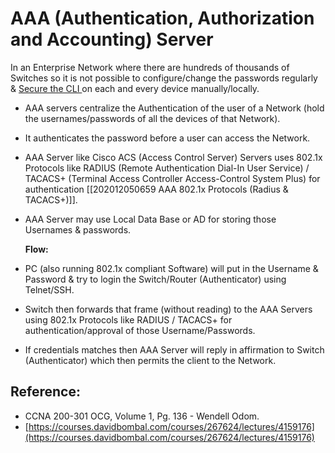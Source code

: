 # AAA \(Authentication, Authorization and Accounting\) Server

In an Enterprise Network where there are hundreds of thousands of Switches so it is not possible to configure/change the passwords regularly & [Secure the CLI ](https://app.gitbook.com/@mudassirs46/s/network-fundamentals/~/drafts/-MRZ8l67L5MHnaQIEh9W/securing-user-mode-and-privileged-mode)on each and every device manually/locally.

* AAA servers centralize the Authentication of the user of a Network \(hold the usernames/passwords of all the devices of that Network\). 
* It authenticates the password before a user can access the Network.
* AAA Server like Cisco ACS \(Access Control Server\) Servers uses 802.1x Protocols like RADIUS \(Remote Authentication Dial-In User Service\) / TACACS+ \(Terminal Access Controller Access-Control System Plus\) for authentication \[\[202012050659 AAA 802.1x Protocols \(Radius & TACACS+\)\]\]. 
* AAA Server may use Local Data Base or AD for storing those Usernames & passwords.

  **Flow:**

* PC \(also running 802.1x compliant Software\) will put in the Username & Password & try to login the Switch/Router \(Authenticator\) using Telnet/SSH. 
* Switch then forwards that frame \(without reading\) to the AAA Servers using 802.1x Protocols like RADIUS / TACACS+ for authentication/approval of those Username/Passwords. 
* If credentials matches then AAA Server will reply in affirmation to Switch \(Authenticator\) which then permits the client to the Network.

## Reference:

* CCNA 200-301 OCG, Volume 1, Pg. 136 - Wendell Odom.
* [https://courses.davidbombal.com/courses/267624/lectures/4159176](https://courses.davidbombal.com/courses/267624/lectures/4159176)

